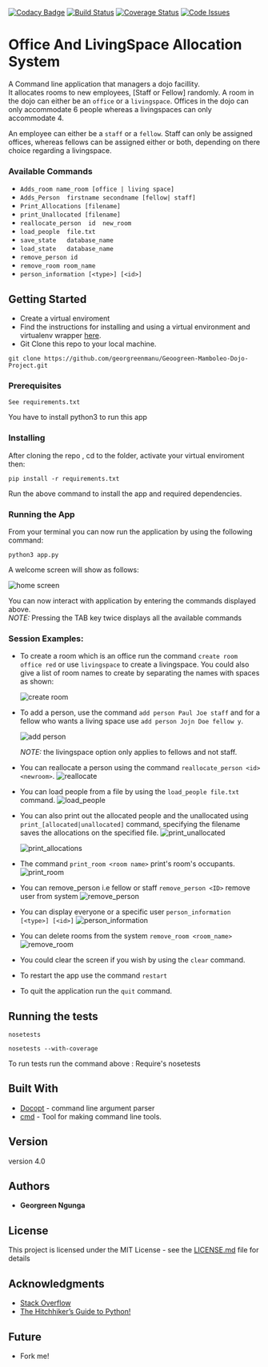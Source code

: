 [![Codacy Badge](https://api.codacy.com/project/badge/Grade/4e2474f0bdd34944825080e43e14cf56)](https://www.codacy.com/app/georgreen/Geoogreen-Mamboleo-Dojo-Project?utm_source=github.com&utm_medium=referral&utm_content=georgreen/Geoogreen-Mamboleo-Dojo-Project&utm_campaign=badger)
[![Build Status](https://travis-ci.org/georgreen/Geoogreen-Mamboleo-Dojo-Project.svg?branch=master)](https://travis-ci.org/georgreen/Geoogreen-Mamboleo-Dojo-Project) [![Coverage Status](https://coveralls.io/repos/github/georgreen/Geoogreen-Mamboleo-Dojo-Project/badge.svg?branch=master)](https://coveralls.io/github/georgreen/Geoogreen-Mamboleo-Dojo-Project?branch=master)  [![Code Issues](https://www.quantifiedcode.com/api/v1/project/d4e4bbeca60e46fca5ced46934c26d4c/badge.svg)](https://www.quantifiedcode.com/app/project/d4e4bbeca60e46fca5ced46934c26d4c)


# Office And LivingSpace Allocation System
A Command line application that managers a dojo facillity. <br/>
It allocates rooms to new employees, [Staff or Fellow] randomly.
A room in the dojo can either be an `office` or a `livingspace`. Offices in the dojo can only accommodate 6 people whereas a livingspaces can only accommodate 4.

An employee can either be a `staff` or a `fellow`. Staff can only be assigned offices, whereas fellows can be assigned either or both, depending on there choice regarding a livingspace.

### Available Commands

*	```Adds_room name_room [office | living space]``` <br/>
*	```Adds_Person  firstname secondname [fellow| staff]``` <br/>
*	```Print_Allocations [filename] ``` <br/>
*	```print_Unallocated [filename]``` <br/>
*   ```reallocate_person  id  new_room```<br/>
*   ```load_people  file.txt``` <br/>
*   ```save_state   database_name ```<br/>
*   ```load_state   database_name```<br/>
*   ```remove_person id ```<br/>
*   ```remove_room room_name ```<br/>
*   ```person_information [<type>] [<id>]```<br/>   


## Getting Started

* Create a virtual enviroment <br/>
* Find the instructions for installing and using a virtual environment and virtualenv wrapper [here](http://docs.python-guide.org/en/latest/dev/virtualenvs/).
* Git Clone this repo to your local machine.
```
git clone https://github.com/georgreenmanu/Geoogreen-Mamboleo-Dojo-Project.git
```


### Prerequisites

```
See requirements.txt
```
You have to install python3 to run this app

### Installing
After cloning the repo , cd to the folder, activate your virtual enviroment then:

```
pip install -r requirements.txt
```
Run the above command to install the app and required dependencies.

### Running the App

From your terminal you can now run the application by using the following command:

```
python3 app.py
```

A welcome screen will show as follows:

   ![home screen](assets/splashscreen.png)

You can now interact with application by entering the commands displayed above. <br/>
*NOTE:* Pressing the TAB key twice displays all the available commands

### Session Examples:
+ To create a room which is an office run the command `create room office red` or use `livingspace` to create a livingspace. You could also give a list of room names to create by separating the names with spaces as shown:

    ![create room](assets/create_room.png)

+ To add a person, use the command `add person Paul Joe staff` and for a fellow who wants a living space use `add person Jojn Doe fellow y`.

    ![add person](assets/add_person.png)

    *NOTE:* the livingspace option only applies to fellows and not staff.

+ You can reallocate a person using the command `reallocate_person <id> <newroom>`.
    ![reallocate](assets/reallocate_person.png)

+ You can load people from a file by using the `load_people file.txt` command.
    ![load_people](assets/load_people.png)


+ You can also print out the allocated people and the unallocated using `print_[allocated|unallocated]` command, specifying the filename saves the allocations on the specified file.
    ![print_unallocated](assets/print_unallocated.png)

    ![print_allocations](assets/print_allocations.png)

+ The command `print_room <room name>` print's room's occupants.
    ![print_room](assets/print_room.png)

+ You can remove_person i.e fellow or staff `remove_person <ID>` remove user from system
    ![remove_person](assets/remove_person.png)

+ You can display everyone or a specific user `person_information [<type>] [<id>]`
    ![person_information](assets/person_information.png)

+ You can delete rooms from the system `remove_room <room_name>`
    ![remove_room](assets/remove_room.png)

+ You could clear the screen if you wish by using the `clear` command.

+ To restart the app use the command `restart`

+ To quit the application run the `quit` command.


## Running the tests

```
nosetests

nosetests --with-coverage  
```
To run tests run the command above : Require's nosetests


## Built With

* [Docopt](http://docopt.org/) - command line argument parser
* [cmd](https://wiki.python.org/moin/CmdModule) - Tool for making command line tools.


## Version
version 4.0


## Authors

* **Georgreen Ngunga**


## License

This project is licensed under the MIT License - see the [LICENSE.md](LICENSE) file for details

## Acknowledgments

* [Stack Overflow](https://stackoverflow.com/)
* [The Hitchhiker’s Guide to Python!](http://python-guide-pt-br.readthedocs.io/en/latest/)

## Future
* Fork me!
